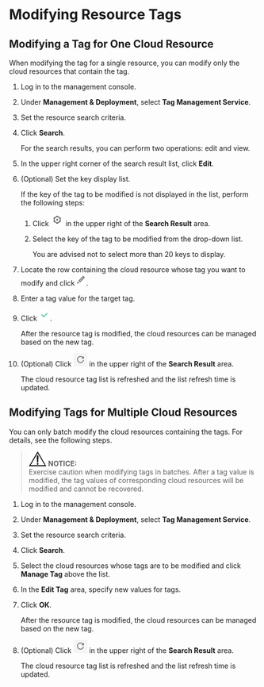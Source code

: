 # Modifying Resource Tags<a name="EN-US_TOPIC_0141727098"></a>

## Modifying a Tag for One Cloud Resource<a name="section303626711947"></a>

When modifying the tag for a single resource, you can modify only the cloud resources that contain the tag.

1.  Log in to the management console.
2.  Under  **Management & Deployment**, select  **Tag Management Service**.
3.  Set the resource search criteria.
4.  Click  **Search**.

    For the search results, you can perform two operations: edit and view.

5.  In the upper right corner of the search result list, click  **Edit**.
6.  \(Optional\) Set the key display list.

    If the key of the tag to be modified is not displayed in the list, perform the following steps:

    1.  Click  ![](figures/guolvshezhi.png)  in the upper right of the  **Search Result**  area.
    2.  Select the key of the tag to be modified from the drop-down list.

        You are advised not to select more than 20 keys to display.

7.  Locate the row containing the cloud resource whose tag you want to modify and click  ![](figures/pen-dt.png).
8.  Enter a tag value for the target tag.
9.  Click  ![](figures/dui-dt.png).

    After the resource tag is modified, the cloud resources can be managed based on the new tag.

10. \(Optional\) Click  ![](figures/renew.png)  in the upper right of the  **Search Result**  area.

    The cloud resource tag list is refreshed and the list refresh time is updated.


## Modifying Tags for Multiple Cloud Resources<a name="section1906940111333"></a>

You can only batch modify the cloud resources containing the tags. For details, see the following steps.

>![](public_sys-resources/icon-notice.gif) **NOTICE:**   
>Exercise caution when modifying tags in batches. After a tag value is modified, the tag values of corresponding cloud resources will be modified and cannot be recovered.  

1.  Log in to the management console.
2.  Under  **Management & Deployment**, select  **Tag Management Service**.
3.  Set the resource search criteria.
4.  Click  **Search**.
5.  Select the cloud resources whose tags are to be modified and click  **Manage Tag**  above the list.
6.  In the  **Edit Tag**  area, specify new values for tags.
7.  Click  **OK**.

    After the resource tag is modified, the cloud resources can be managed based on the new tag.

8.  \(Optional\) Click  ![](figures/renew-0.png)  in the upper right of the  **Search Result**  area.

    The cloud resource tag list is refreshed and the list refresh time is updated.


